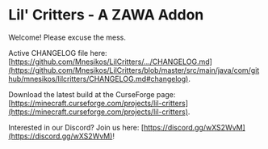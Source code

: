 # Lil' Critters - A ZAWA Addon

Welcome! Please excuse the mess.

Active CHANGELOG file here: [https://github.com/Mnesikos/LilCritters/.../CHANGELOG.md](https://github.com/Mnesikos/LilCritters/blob/master/src/main/java/com/github/mnesikos/lilcritters/CHANGELOG.md#changelog).

Download the latest build at the CurseForge page: [https://minecraft.curseforge.com/projects/lil-critters](https://minecraft.curseforge.com/projects/lil-critters).

Interested in our Discord? Join us here: [https://discord.gg/wXS2WvM](https://discord.gg/wXS2WvM)!
